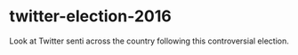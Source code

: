 # twitter-election-2016
Look at Twitter senti across the country following this controversial election.
